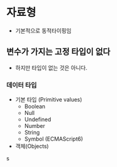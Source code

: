 # 자료형

- 기본적으로 동적타이핑임


## 변수가 가지는 고정 타입이 없다
- 하지만 타입이 없는 것은 아니다.

### 데이터 타입

- 기본 타입 (Primitive values)
    - Boolean
    - Null
    - Undefined
    - Number
    - String
    - Symbol (ECMAScript6)
- 객체(Objects)

s